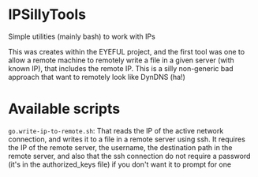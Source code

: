 # IPSillyTools

Simple utilities (mainly bash) to work with IPs

This was creates within the EYEFUL project, and the first tool was one to allow a remote machine to remotely write a file in a given server (with known IP), that includes the remote IP. This is a silly non-generic bad approach that want to remotely look like DynDNS (ha!)

# Available scripts

`go.write-ip-to-remote.sh`: That reads the IP of the active network connection, and writes it to a file in a remote server using ssh. It requires the IP of the remote server, the username, the destination path in the remote server, and also that the ssh connection do not require a password (it's in the authorized_keys file) if you don't want it to prompt for one
